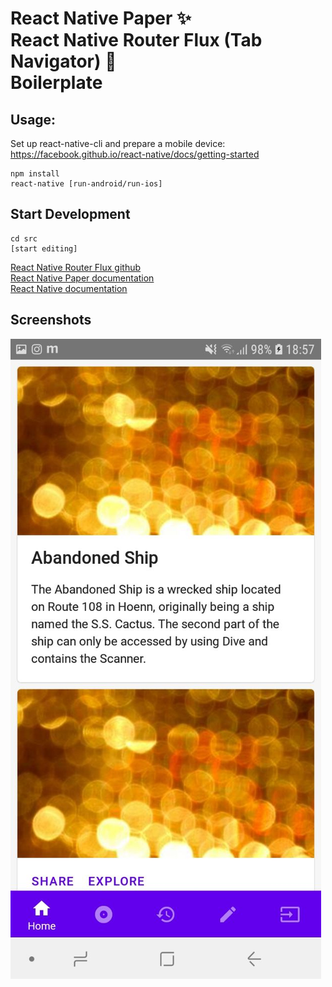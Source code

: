 # React Native Paper ✨<br>React Native Router Flux (Tab Navigator) 🎌<br>Boilerplate

## Usage:
Set up react-native-cli and prepare a mobile device:<br>
https://facebook.github.io/react-native/docs/getting-started


```
npm install
react-native [run-android/run-ios]

```

## Start Development

```
cd src
[start editing]

```

[React Native Router Flux github](https://github.com/aksonov/react-native-router-flux)<br>
[React Native Paper documentation](https://callstack.github.io/react-native-paper/)<br>
[React Native documentation](https://facebook.github.io/react-native/docs/tutorial)<br>

## Screenshots
![Alt text](./screenshots/1.jpg)
